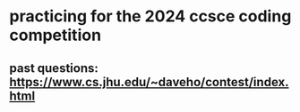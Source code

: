 # practicing for the 2024 ccsce coding competition

## past questions: https://www.cs.jhu.edu/~daveho/contest/index.html
